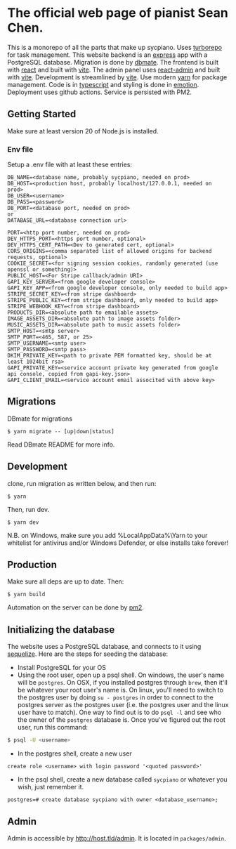 # The official web page of pianist Sean Chen.

This is a monorepo of all the parts that make up sycpiano. Uses [turborepo](https://turbo.build/) for task management. 
This website backend is an [express](http://expressjs.com/) app with a PostgreSQL database. Migration is done by [dbmate](https://github.com/amacneil/dbmate). 
The frontend is built with [react](https://facebook.github.io/react/) and built with [vite](https://vitejs.dev/). 
The admin panel uses [react-admin](https://marmelab.com/react-admin/) and built with [vite](https://vitejs.dev/). 
Development is streamlined by [vite](https://vitejs.dev/). 
Use modern [yarn](https://yarnpkg.com/en/) for package management. 
Code is in [typescript](https://www.typescriptlang.org/) and styling is done in [emotion](https://github.com/emotion-js/emotion). 
Deployment uses github actions. 
Service is persisted with PM2.

## Getting Started
Make sure at least version 20 of Node.js is installed.

### Env file

Setup a .env file with at least these entries:
```
DB_NAME=<database name, probably sycpiano, needed on prod>
DB_HOST=<production host, probably localhost/127.0.0.1, needed on prod>
DB_USER=<username>
DB_PASS=<password>
DB_PORT=<database port, needed on prod>
or
DATABASE_URL=<database connection url>

PORT=<http port number, needed on prod>
DEV_HTTPS_PORT=<https port number, optional>
DEV_HTTPS_CERT_PATH=<Dev to generated cert, optional>
CORS_ORIGINS=<comma separated list of allowed origins for backend requests, optional>
COOKIE_SECRET=<for signing session cookies, randomly generated (use openssl or something)>
PUBLIC_HOST=<For Stripe callback/admin URI>
GAPI_KEY_SERVER=<from google developer console>
GAPI_KEY_APP=<from google developer console, only needed to build app>
STRIPE_SECRET_KEY=<from stripe dashboard>
STRIPE_PUBLIC_KEY=<from stripe dashboard, only needed to build app>
STRIPE_WEBHOOK_KEY=<from stripe dashboard>
PRODUCTS_DIR=<absolute path to emailable assets>
IMAGE_ASSETS_DIR=<absolute path to image assets folder>
MUSIC_ASSETS_DIR=<absolute path to music assets folder>
SMTP_HOST=<smtp server>
SMTP_PORT=<465, 587, or 25>
SMTP_USERNAME=<smtp user>
SMTP_PASSWORD=<smtp pass>
DKIM_PRIVATE_KEY=<path to private PEM formatted key, should be at least 1024bit rsa>
GAPI_PRIVATE_KEY=<service account private key generated from google api console, copied from gapi-key.json>
GAPI_CLIENT_EMAIL=<service account email associted with above key>
```

## Migrations

DBmate for migrations
```
$ yarn migrate -- [up|down|status]
```
Read DBmate README for more info.


## Development

clone, run migration as written below, and then run:
```
$ yarn
```
Then, run dev.
```
$ yarn dev
```

N.B. on Windows, make sure you add %LocalAppData%\Yarn to your whitelist for antivirus and/or Windows Defender, or else installs take forever!

## Production
Make sure all deps are up to date. Then:
```
$ yarn build
```

Automation on the server can be done by [pm2](http://pm2.keymetrics.io/).

## Initializing the database
The website uses a PostgreSQL database, and connects to it using [sequelize](http://docs.sequelizejs.com/en/v3/).
Here are the steps for seeding the database:
* Install PostgreSQL for your OS
* Using the root user, open up a psql shell. On windows, the user's name will be `postgres`. On OSX, if you installed postgres through `brew`, then it'll be whatever your root user's name is. On linux, you'll need to switch to the postgres user by doing `su - postgres` in order to connect to the postgres server as the postgres user (i.e. the postgres user and the linux user have to match). One way to find out is to do `psql -l` and see who the owner of the `postgres` database is. Once you've figured out the root user, run this command:
```bash
$ psql -U <username>
```
* In the postgres shell, create a new user
```
create role <username> with login password '<quoted password>'
```
* In the psql shell, create a new database called `sycpiano` or whatever you wish, just remember it.
```psql
postgres=# create database sycpiano with owner <database_username>;
```


## Admin

Admin is accessible by http://host.tld/admin. It is located in `packages/admin`.
